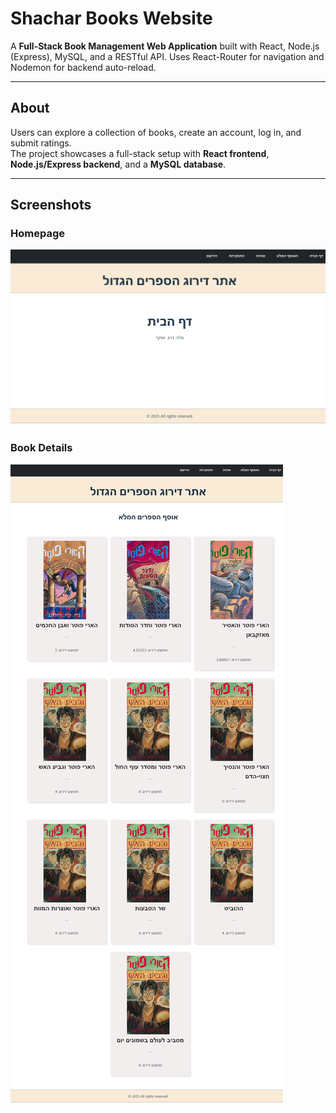 # Shachar Books Website

A **Full-Stack Book Management Web Application** built with React, Node.js (Express), MySQL, and a RESTful API. Uses React-Router for navigation and Nodemon for backend auto-reload.

---

## About

Users can explore a collection of books, create an account, log in, and submit ratings.  
The project showcases a full-stack setup with **React frontend**, **Node.js/Express backend**, and a **MySQL database**.

---

## Screenshots

### Homepage
![Homepage](pagesPic/homePage.png)

### Book Details
![Book Details](pagesPic/AllBooks.png)
